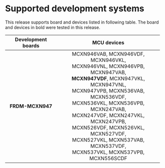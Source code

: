 # Supported development systems

This release supports board and devices listed in following table. The board and devices in bold were tested in this release.

|Development boards|MCU devices|
|:--:              |:--:       |
|**FRDM-MCXN947**|MCXN946VAB, MCXN946VDF, MCXN946VKL,<br/> MCXN946VNL, MCXN946VPB, MCXN947VAB,<br/> **MCXN947VDF**, MCXN947VKL, MCXN947VNL,<br/> MCXN947VPB, MCXN536VAB, MCXN536VDF,<br/> MCXN536VKL, MCXN536VPB, MCXN247VAB,<br/> MCXN247VDF, MCXN247VKL, MCXN247VPB,<br/> MCXN526VDF, MCXN526VKL, MCXN527VDF,<br/> MCXN527VKL, MCXN537VAB, MCXN537VDF,<br/> MCXN537VKL, MCXN537VPB, MCXN556SCDF<br/>|

